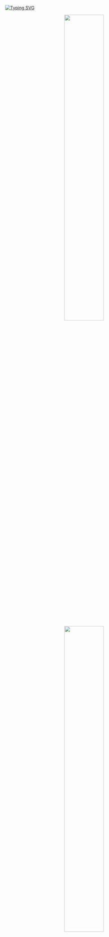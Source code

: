 [![Typing SVG](https://readme-typing-svg.herokuapp.com?color=110DF6&size=35&center=true&vCenter=true&width=1000&lines=Bem+Vindo!;Ao+meu+GitHub!;Meu+nome+é+João+Pedro+Pitarelo)](https://git.io/typing-svg)

<!--Stats-->
<div align="center" style="margin-bottom:200px">
  <img width=50% align="center" src="https://github-readme-stats.vercel.app/api?username=JoaoPedroPitarelo&show_icons=true&theme=transparent" /> 
  <img  width=50%  align="center" src="https://github-readme-stats.vercel.app/api/top-langs/?username=JoaoPedroPitarelo&layout=compact&theme=transparent" />

</div>    
<br>

## Ferramentas e linguagens:
 
### Stack principal:
[<img height="48px" width="48px" alt="Java" src="https://skillicons.dev/icons?i=java"/>](https://www.java.com)

### Estudando nesse momento:
[<img height="48px" width="48px" alt="Java" src="https://skillicons.dev/icons?i=java"/>](https://www.java.com)
[<img height="48px" width="48px" alt="Python" src="https://skillicons.dev/icons?i=py"/>](https://www.python.org)
[<img height="48px" width="48px" alt="C++" src="https://skillicons.dev/icons?i=cpp"/>](https://cplusplus.com)
[<img height="48px" width="48px" alt="MySQL" src="https://skillicons.dev/icons?i=mysql"/>](https://www.mysql.com)

### Ferramentas:
[<img height="48px" width="48px" alt="Linux" src="https://skillicons.dev/icons?i=linux"/>](https://www.linuxfoundation.org)
[<img height="48px" width="48px" alt="Eclipse" src="https://skillicons.dev/icons?i=eclipse"/>](https://www.eclipse.org)
[<img height="48px" width="48px" alt="GitHub" src="https://skillicons.dev/icons?i=github"/>](https://github.com/)
[<img height="48px" width="48px" alt="Git" src="https://skillicons.dev/icons?i=git"/>](https://git-scm.com)
[<img height="48px" width="48px" alt="Visual Studio Code" src="https://skillicons.dev/icons?i=vscode"/>](https://code.visualstudio.com)

## Academic Background:
[<img align="left" height="94px" width="94px" alt="Warpnet" src="https://media.licdn.com/dms/image/C560BAQGInFydQ-6Lwg/company-logo_200_200/0/1632491306532?e=2147483647&v=beta&t=8Vwwv7ClUqSnuF71bktiZFb7YCM_e6p5BvFSWUj_5DQ"/>](https://fema.edu.br)
**Análise e Desenvolvimento de Sistemas** \
[**FEMA**](https://fema.edu.br)  • Em progresso - Prev.Término Dez 2025 \
Skills: `C++` `MySQL` `C#` `PHP` `Web development` `Requirements Engineering` `Software Architecture`
`Project Management` `Software Development` `Software Quality`
`Software Engineering`

[<img align="left" height="94px" width="94px" alt="Warpnet" src="https://upload.wikimedia.org/wikipedia/commons/1/1f/Python_logo_01.svg"/>](https://www.udemy.com/user/joao-pedro-pitarelo/)
**Python Básico ao Avançado** \
[**Udemy**](https://www.dio.me/users/mateus_alves274)  • Em progresso 25%\ 
Skills: `Python` `Django` `MySQL` `Automations`


[<img align="left" height="94px" width="94px" alt="Warpnet" src="https://upload.wikimedia.org/wikipedia/pt/3/30/Java_programming_language_logo.svg"/>](https://www.udemy.com/user/joao-pedro-pitarelo/)
**Python Básico ao Avançado** \
[**Udemy**](https://www.dio.me/users/mateus_alves274)  • Em progresso 25%\ 
Skills: `Python` `Django` `MySQL` `Automations`

<br>

<div>
  <a href="https://www.linkedin.com/in/jo%C3%A3o-pedro-salmazo-pitarelo-b12b71264/" target="_blank"><img loading="lazy" src="https://img.shields.io/badge/-LinkedIn-%230077B5?style=for-the-badge&logo=linkedin&logoColor=white"></a>
  <a href="https://www.instagram.com/joaopedropitarelo/" target="_blank"><img src="https://img.shields.io/badge/-Instagram-%23E4405F?style=for-the-badge&logo=instagram&logoColor=white"></a>
  <a href="https://ubuntu.com/" target="_blank"><img src="https://img.shields.io/badge/Ubuntu-E95420?style=for-the-badge&logo=ubuntu&logoColor=white"></a>
</div>


